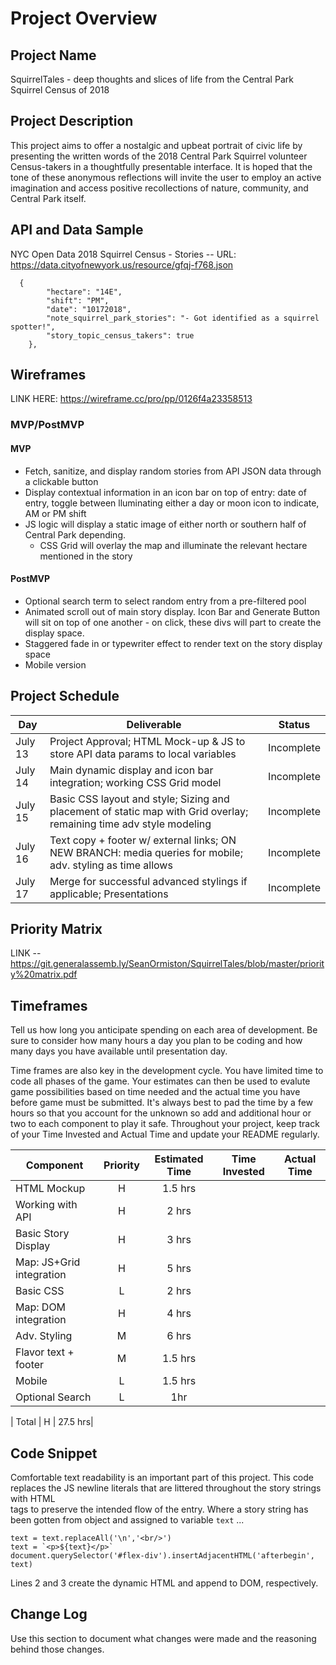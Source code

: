 # Project Overview

## Project Name

SquirrelTales - deep thoughts and slices of life from the Central Park Squirrel Census of 2018

## Project Description

This project aims to offer a nostalgic and upbeat portrait of civic life by presenting the written words of the 2018 Central Park Squirrel volunteer Census-takers in a thoughtfully presentable interface.  It is hoped that the tone of these anonymous reflections will invite the user to employ an active imagination and access positive recollections of nature, community, and Central Park itself. 

## API and Data Sample

NYC Open Data 2018 Squirrel Census - Stories -- URL: https://data.cityofnewyork.us/resource/gfqj-f768.json
```
  {
        "hectare": "14E",
        "shift": "PM",
        "date": "10172018",
        "note_squirrel_park_stories": "- Got identified as a squirrel spotter!",
        "story_topic_census_takers": true
    },
```    

## Wireframes

LINK HERE: https://wireframe.cc/pro/pp/0126f4a23358513

### MVP/PostMVP

#### MVP 
- Fetch, sanitize, and display random stories from API JSON data through a clickable button
- Display contextual information in an icon bar on top of entry: date of entry, toggle between lluminating either a day or moon icon to indicate, AM or PM shift
- JS logic will display a static image of either north or southern half of Central Park depending.
  + CSS Grid will overlay the map and illuminate the relevant hectare mentioned in the story

#### PostMVP  
- Optional search term to select random entry from a pre-filtered pool
- Animated scroll out of main story display.  Icon Bar and Generate Button will sit on top of one another - on click, these divs will part to create the display space.
- Staggered fade in or typewriter effect to render text on the story display space
- Mobile version

## Project Schedule

|  Day | Deliverable | Status
|---|---| ---|
|July 13| Project Approval; HTML Mock-up & JS to store API data params to local variables | Incomplete
|July 14| Main dynamic display and icon bar integration; working CSS Grid model | Incomplete | 
|July 15| Basic CSS layout and style; Sizing and placement of static map with Grid overlay; remaining time adv style modeling| Incomplete
|July 16| Text copy + footer w/ external links; ON NEW BRANCH: media queries for mobile; adv. styling as time allows | Incomplete
|July 17| Merge for successful advanced stylings if applicable; Presentations| Incomplete


## Priority Matrix

LINK --    https://git.generalassemb.ly/SeanOrmiston/SquirrelTales/blob/master/priority%20matrix.pdf

## Timeframes

Tell us how long you anticipate spending on each area of development. Be sure to consider how many hours a day you plan to be coding and how many days you have available until presentation day.

Time frames are also key in the development cycle.  You have limited time to code all phases of the game.  Your estimates can then be used to evalute game possibilities based on time needed and the actual time you have before game must be submitted. It's always best to pad the time by a few hours so that you account for the unknown so add and additional hour or two to each component to play it safe. Throughout your project, keep track of your Time Invested and Actual Time and update your README regularly.

| Component | Priority | Estimated Time | Time Invested | Actual Time |
| --- | :---: |  :---: | :---: | :---: |
| HTML Mockup | H | 1.5 hrs |
| Working with API | H | 2 hrs | 
| Basic Story Display | H | 3 hrs |
| Map: JS+Grid integration | H | 5 hrs |
| Basic CSS | L | 2 hrs |
| Map: DOM integration | H | 4 hrs |
| Adv. Styling | M | 6 hrs
| Flavor text + footer | M | 1.5 hrs
| Mobile | L | 1.5 hrs |
| Optional Search | L | 1hr |

| Total | H | 27.5 hrs| 

## Code Snippet

Comfortable text readability is an important part of this project.  This code replaces the JS newline literals that are littered throughout
the story strings with HTML <br/> tags to preserve the intended flow of the entry.  Where a story string has been gotten from object and assigned to variable ```text``` ...
```
text = text.replaceAll('\n','<br/>')
text = `<p>${text}</p>`
document.querySelector('#flex-div').insertAdjacentHTML('afterbegin', text)
```
Lines 2 and 3 create the dynamic HTML and append to DOM, respectively.

## Change Log
 Use this section to document what changes were made and the reasoning behind those changes.  
